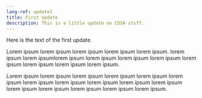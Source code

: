```yaml
---
lang-ref: update1
title: First Update 
description: This is a little update on CDSA stuff.
---
```


Here is the text of the first update. 

Lorem ipsum lorem ipsum lorem ipsum lorem ipsum lorem ipsum. lorem ipsum lorem ipsumlorem ipsum lorem ipsum lorem ipsum lorem ipsum lorem ipsum lorem ipsum lorem ipsum lorem ipsum. 

Lorem ipsum lorem ipsum lorem ipsum lorem ipsum lorem ipsum lorem ipsum lorem ipsum lorem ipsum lorem ipsum lorem ipsum lorem ipsum lorem ipsum lorem ipsum lorem ipsum lorem ipsum lorem ipsum. 
